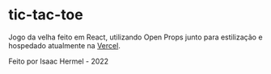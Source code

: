 # tic-tac-toe
  Jogo da velha feito em React, utilizando Open Props junto para estilização e hospedado atualmente na [Vercel](https://tictactoe-alpha.vercel.app/).
  
  Feito por Isaac Hermel - 2022
